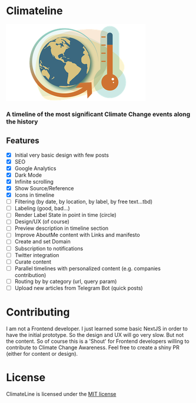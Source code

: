 # Climateline

![Climateline logo](./public/images/logo.png#center)

### A timeline of the most significant Climate Change events along the history

## Features

- [x] Initial very basic design with few posts
- [x] SEO
- [x] Google Analytics
- [x] Dark Mode
- [x] Infinite scrolling
- [x] Show Source/Reference
- [x] Icons in timeline
- [ ] Filtering (by date, by location, by label, by free text...tbd)
- [ ] Labeling (good, bad...)
- [ ] Render Label State in point in time (circle)
- [ ] Design/UX (of course)
- [ ] Preview description in timeline section
- [ ] Improve AboutMe content with Links and manifesto
- [ ] Create and set Domain
- [ ] Subscription to notifications
- [ ] Twitter integration
- [ ] Curate content
- [ ] Parallel timelines with personalized content (e.g. companies contribution)
- [ ] Routing by by category (url, query param)
- [ ] Upload new articles from Telegram Bot (quick posts)

# Contributing

I am not a Frontend developer. I just learned some basic NextJS in order to have the initial prototype. So the design and UX will go very slow. But not the content. So of course this is a 'Shout' for Frontend developers willing to contribute to Climate Change Awareness. Feel free to create a shiny PR (either for content or design).

# License

ClimateLine is licensed under the [MIT license](https://github.com/margostino/climateline/blob/master/LICENSE)
